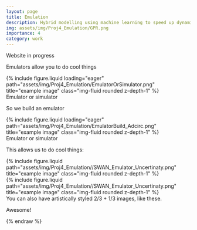 ```yaml
---
layout: page
title: Emulation   
description: Hybrid modelling using machine learning to speed up dynamic models
img: assets/img/Proj4_Emulation/GPR.png
importance: 4
category: work
---
```


Website in progress

Emulators allow you to do cool things

<div class="row">
    <div class="col-sm mt-3 mt-md-0">
        {% include figure.liquid loading="eager" path="assets/img/Proj4_Emulation/EmulatorOrSimulator.png" title="example image" class="img-fluid rounded z-depth-1" %}
    </div>
</div>
<div class="caption">
    Emulator or simulator
</div>

So we build an emulator 

<div class="row">
    <div class="col-sm mt-3 mt-md-0">
        {% include figure.liquid loading="eager" path="assets/img/Proj4_Emulation/EmulatorBuild_Adcirc.png" title="example image" class="img-fluid rounded z-depth-1" %}
    </div>
</div>
<div class="caption">
    Emulator or simulator
</div>



This allows us to do cool things:

<div class="row justify-content-sm-center">
    <div class="col-sm-6 mt-3 mt-md-0">
        {% include figure.liquid path="assets/img/Proj4_Emulation//SWAN_Emulator_Uncertinaty.png" title="example image" class="img-fluid rounded z-depth-1" %}
    </div>
    <div class="col-sm-6 mt-3 mt-md-0">
        {% include figure.liquid path="assets/img/Proj4_Emulation//SWAN_Emulator_Uncertinaty.png" title="example image" class="img-fluid rounded z-depth-1" %}
    </div>
</div>
<div class="caption">
    You can also have artistically styled 2/3 + 1/3 images, like these.
</div>

Awesome! 


{% endraw %}
